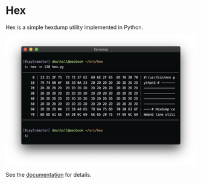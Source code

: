 
# Hex

Hex is a simple hexdump utility implemented in Python.

<p align="center">
    <img src="hex.png" width="600px">
</p>

See the [documentation] for details.

[documentation]: http://www.dmulholl.com/dev/hex.html
